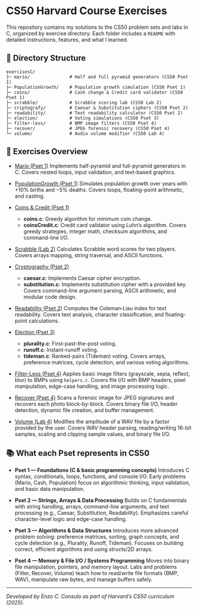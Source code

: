 # CS50 Harvard Course Exercises

This repository contains my solutions to the CS50 problem sets and labs in C, organized by exercise directory. Each folder includes a `README` with detailed instructions, features, and what I learned.

## 📂 Directory Structure

```
exercisesC/
├─ mario/               # Half and full pyramid generators (CS50 Pset 1)
├─ PopulationGrowth/    # Population growth simulation (CS50 Pset 1)
├─ coins/               # Cash change & Credit card validator (CS50 Pset 1)
├─ scrabble/            # Scrabble scoring lab (CS50 Lab 2)
├─ criptografy/         # Caesar & Substitution ciphers (CS50 Pset 2)
├─ readability/         # Text readability calculator (CS50 Pset 2)
├─ election/            # Voting simulations (CS50 Pset 3)
├─ filter-less/         # BMP image filters (CS50 Pset 4)
├─ recover/             # JPEG forensic recovery (CS50 Pset 4)
└─ volume/              # Audio volume modifier (CS50 Lab 4)
```

## 📖 Exercises Overview

* [Mario (Pset 1)](exercisesC/mario)
  Implements half-pyramid and full-pyramid generators in C. Covers nested loops, input validation, and text-based graphics.

* [PopulationGrowth (Pset 1)](exercisesC/PopulationGrowth)
  Simulates population growth over years with +10% births and −5% deaths. Covers loops, floating-point arithmetic, and casting.

* [Coins & Credit (Pset 1)](exercisesC/coins)

  * **coins.c**: Greedy algorithm for minimum coin change.
  * **coinsCredit.c**: Credit card validator using Luhn’s algorithm.
    Covers greedy strategies, integer math, checksum algorithms, and command-line I/O.

* [Scrabble (Lab 2)](exercisesC/scrabble)
  Calculates Scrabble word scores for two players. Covers arrays mapping, string traversal, and ASCII functions.

* [Cryptography (Pset 2)](exercisesC/criptografy)

  * **caesar.c**: Implements Caesar cipher encryption.
  * **substitution.c**: Implements substitution cipher with a provided key.
    Covers command-line argument parsing, ASCII arithmetic, and modular code design.

* [Readability (Pset 2)](exercisesC/readability)
  Computes the Coleman‑Liau index for text readability. Covers text analysis, character classification, and floating-point calculations.

* [Election (Pset 3)](exercisesC/election)

  * **plurality.c**: First-past-the-post voting.
  * **runoff.c**: Instant-runoff voting.
  * **tideman.c**: Ranked-pairs (Tideman) voting.
    Covers arrays, preference matrices, cycle detection, and various voting algorithms.

* [Filter-Less (Pset 4)](exercisesC/filter-less)
  Applies basic image filters (grayscale, sepia, reflect, blur) to BMPs using `helpers.c`. Covers file I/O with BMP headers, pixel manipulation, edge-case handling, and image processing logic.

* [Recover (Pset 4)](exercisesC/recover)
  Scans a forensic image for JPEG signatures and recovers each photo block-by-block. Covers binary file I/O, header detection, dynamic file creation, and buffer management.

* [Volume (Lab 4)](exercisesC/volume)
  Modifies the amplitude of a WAV file by a factor provided by the user. Covers WAV header parsing, reading/writing 16-bit samples, scaling and clipping sample values, and binary file I/O.

## 📚 What each Pset represents in CS50

* **Pset 1 — Foundations (C & basic programming concepts)**
  Introduces C syntax, conditionals, loops, functions, and console I/O. Early problems (Mario, Cash, Population) focus on algorithmic thinking, input validation, and basic data manipulation.

* **Pset 2 — Strings, Arrays & Data Processing**
  Builds on C fundamentals with string handling, arrays, command-line arguments, and text processing (e.g., Caesar, Substitution, Readability). Emphasizes careful character-level logic and edge-case handling.

* **Pset 3 — Algorithms & Data Structures**
  Introduces more advanced problem solving: preference matrices, sorting, graph concepts, and cycle detection (e.g., Plurality, Runoff, Tideman). Focuses on building correct, efficient algorithms and using structs/2D arrays.

* **Pset 4 — Memory & File I/O / Systems Programming**
  Moves into binary file manipulation, pointers, and memory layout. Labs and problems (Filter, Recover, Volume) teach how to read/write file formats (BMP, WAV), manipulate raw bytes, and manage buffers safely.

---

*Developed by Enzo C. Consulo as part of Harvard’s CS50 curriculum (2025).*
